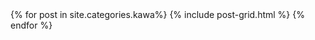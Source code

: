 
<div class="tiles">
{% for post in site.categories.kawa%}
  {% include post-grid.html %}
{% endfor %}
</div>